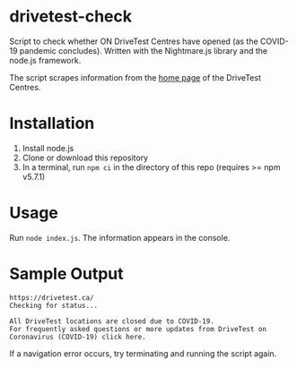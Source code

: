 # drivetest-check
Script to check whether ON DriveTest Centres have opened (as the COVID-19 pandemic concludes). Written with the Nightmare.js library and the node.js framework. 

The script scrapes information from the [home page](https://drivetest.ca/) of the DriveTest Centres. 

# Installation
1. Install node.js 
2. Clone or download this repository
3. In a terminal, run `npm ci` in the directory of this repo (requires >= npm v5.7.1)

# Usage
Run `node index.js`. The information appears in the console. 

# Sample Output
```
https://drivetest.ca/
Checking for status...

All DriveTest locations are closed due to COVID-19.
For frequently asked questions or more updates from DriveTest on Coronavirus (COVID-19) click here.
```

If a navigation error occurs, try terminating and running the script again. 

